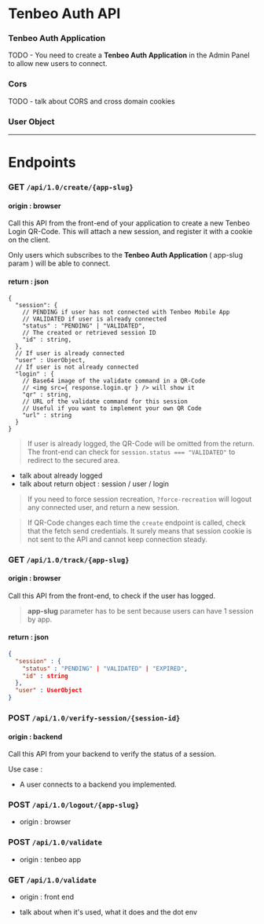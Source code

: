

# Tenbeo Auth API

### Tenbeo Auth Application
TODO - You need to create a **Tenbeo Auth Application** in the Admin Panel to allow new users to connect.

### Cors
TODO - talk about CORS and cross domain cookies

### User Object


---

# Endpoints

### GET `/api/1.0/create/{app-slug}`
#### origin : **browser**

Call this API from the front-end of your application to create a new Tenbeo Login QR-Code.
This will attach a new session, and register it with a cookie on the client.

Only users which subscribes to the **Tenbeo Auth Application** ( app-slug param ) will be able to connect. 

#### return : **json**
```json5
{
  "session": {
	// PENDING if user has not connected with Tenbeo Mobile App
	// VALIDATED if user is already connected
	"status" : "PENDING" | "VALIDATED",
	// The created or retrieved session ID 
	"id" : string,
  },
  // If user is already connected
  "user" : UserObject,
  // If user is not already connected
  "login" : {
	// Base64 image of the validate command in a QR-Code
	// <img src={ response.login.qr } /> will show it
	"qr" : string,
	// URL of the validate command for this session
	// Useful if you want to implement your own QR Code
	"url" : string
  }
}
```

> If user is already logged, the QR-Code will be omitted from the return.
> The front-end can check for `session.status === "VALIDATED"` to redirect to the secured area.  

- talk about already logged
- talk about return object : session / user / login

> If you need to force session recreation, `?force-recreation` will logout any connected user, and return a new session.

> If QR-Code changes each time the `create` endpoint is called, check that the fetch send credentials. It surely means that session cookie is not sent to the API and cannot keep connection steady.



### GET `/api/1.0/track/{app-slug}`
#### origin : **browser**

Call this API from the front-end, to check if the user has logged.

> **app-slug** parameter has to be sent because users can have 1 session by app.

#### return : **json**
```json
{
  "session" : {
	"status" : "PENDING" | "VALIDATED" | "EXPIRED",
	"id" : string
  },
  "user" : UserObject
}
```



### POST `/api/1.0/verify-session/{session-id}`
#### origin : backend

Call this API from your backend to verify the status of a session.

Use case :
- A user connects to a backend you implemented.




### POST `/api/1.0/logout/{app-slug}`

- origin : browser


### POST `/api/1.0/validate`

- origin : tenbeo app

### GET `/api/1.0/validate`

- origin : front end

- talk about when it's used, what it does and the dot env
